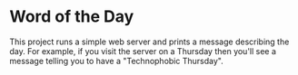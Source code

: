 Word of the Day
===============

This project runs a simple web server and prints a message describing the day.
For example, if you visit the server on a Thursday then you'll see a message
telling you to have a "Technophobic Thursday". 

